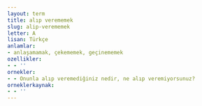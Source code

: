 ```yaml
---
layout: term
title: alıp verememek
slug: alip-verememek
letter: A
lisan: Türkçe
anlamlar:
- anlaşamamak, çekememek, geçinememek
ozellikler:
- - ''
ornekler:
- - Onunla alıp veremediğiniz nedir, ne alıp veremiyorsunuz?
orneklerkaynak:
- - ''
---
```

